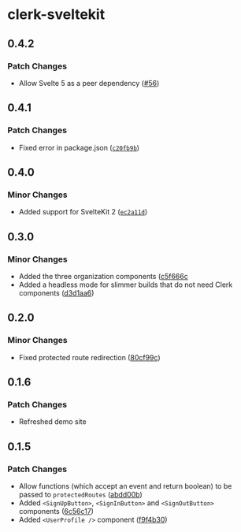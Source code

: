 # clerk-sveltekit

## 0.4.2

### Patch Changes

- Allow Svelte 5 as a peer dependency ([#56](https://github.com/markjaquith/clerk-sveltekit/pull/56))

## 0.4.1

### Patch Changes

- Fixed error in package.json ([`c20fb9b`](https://github.com/markjaquith/clerk-sveltekit/commit/c20fb9b0d05ef47a471c95a507b32afc6f9494ab))

## 0.4.0

### Minor Changes

- Added support for SvelteKit 2 ([`ec2a11d`](https://github.com/markjaquith/clerk-sveltekit/commit/ec2a11d136693c2c0f4a256e65ec070d91018ff8))

## 0.3.0

### Minor Changes

- Added the three organization components ([c5f666c](https://github.com/markjaquith/clerk-sveltekit/commit/c5f666cb80a3418ffac293226c23cdf9c387c0cd)
- Added a headless mode for slimmer builds that do not need Clerk components ([d3d1aa6](https://github.com/markjaquith/clerk-sveltekit/commit/d3d1aa64319ea71beef88b9162e4653ef4060dae))

## 0.2.0

### Minor Changes

- Fixed protected route redirection ([80cf99c](https://github.com/markjaquith/clerk-sveltekit/commit/80cf99c1d09f402ec9ed4d918bc8868a8b867846))

## 0.1.6

### Patch Changes

- Refreshed demo site

## 0.1.5

### Patch Changes

- Allow functions (which accept an event and return boolean) to be passed to `protectedRoutes` ([abdd00b](https://github.com/markjaquith/clerk-sveltekit/commit/abdd00b32460e9be3640fae157484163adeb4d07))
- Added `<SignUpButton>`, `<SignInButton>` and `<SignOutButton>` components ([6c56c17](https://github.com/markjaquith/clerk-sveltekit/commit/6c56c17f229b19006e71ca2c69d17c35b01f354e))
- Added `<UserProfile />` component ([f9f4b30](https://github.com/markjaquith/clerk-sveltekit/commit/f9f4b303fa2fc7ffd81a93219c3ca3b5457a8ea3))
